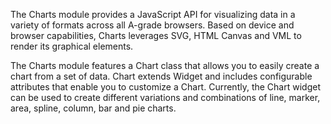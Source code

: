 The Charts module provides a JavaScript API for visualizing data in a variety of formats across all A-grade browsers. Based on device and browser capabilities, Charts leverages SVG, HTML Canvas and VML to render its graphical elements.

The Charts module features a Chart class that allows you to easily create a chart from a set of data. Chart extends Widget and includes configurable attributes that enable you to customize a Chart. Currently, the Chart widget can be used to create different variations and combinations of line, marker, area, spline, column, bar and pie charts.
